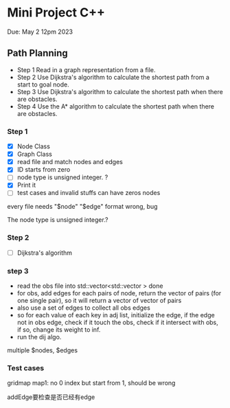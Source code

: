 # Mini Project C++
Due: May 2 12pm 2023

## Path Planning

- Step 1 Read in a graph representation from a file.
- Step 2 Use Dijkstra's algorithm to calculate the shortest path from a start to goal node.
- Step 3 Use Dijkstra's algorithm to calculate the shortest path when there are obstacles.
- Step 4 Use the A* algorithm to calculate the shortest path when there are obstacles.

### Step 1

- [x] Node Class
- [x] Graph Class
- [x] read file and match nodes and edges
- [x] ID starts from zero
- [ ] node type is unsigned integer. ?
- [x] Print it
- [ ] test cases and invalid stuffs
can have zeros nodes

every file needs "$node" "$edge"
format wrong, bug

 The node type is unsigned integer.?
### Step 2

- [ ] Dijkstra's algorithm

### step 3
- read the obs file into std::vector<std::vector<Node> > done
- for obs, add edges for each pairs of node, return the vector of pairs (for one single pair), so it will return a vector of vector of pairs
- also use a set of edges to collect all obs edges
- so for each value of each key in adj list, initialize the edge, if the edge not in obs edge, check if it touch the obs, check if it intersect with obs, if so, change its weight to inf.
- run the dij algo.



multiple $nodes, $edges


### Test cases

gridmap
map1: no 0 index but start from 1, should be wrong


addEdge要检查是否已经有edge

